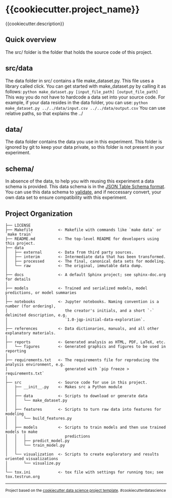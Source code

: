 {{cookiecutter.project_name}}
==============================

{{cookiecutter.description}}

Quick overview
------------
The src/ folder is the folder that holds the source code of this project. 

## src/data
The data folder in src/ contains a file make_dataset.py. This file uses a library called click. You can get started with make_dataset.py by calling it as follows:
`python make_dataset.py [input_file_path] [output_file_path]`
This way you do not have to hardcode a data set into your source code. For example, if your data resides in the data folder, you can use:
`python make_dataset.py ../../data/input.csv ../../data/output.csv`
You can use relative paths, so that explains the ../

## data/
The data folder contains the data you use in this experiment. This folder is ignored by git to keep your data private, so this folder is not present in your experiment.

## schema/
In absence of the data, to help you with reusing this experiment a data schema is provided. This data schema is in the [JSON Table Schema format](https://specs.frictionlessdata.io/table-schema/). You can use this data schema to [validate](https://odileeds.github.io/JSONSchema/), and if neccessary convert, your own data set to ensure compatibility with this experiment. 


Project Organization
------------

    ├── LICENSE
    ├── Makefile           <- Makefile with commands like `make data` or `make train`
    ├── README.md          <- The top-level README for developers using this project.
    ├── data
    │   ├── external       <- Data from third party sources.
    │   ├── interim        <- Intermediate data that has been transformed.
    │   ├── processed      <- The final, canonical data sets for modeling.
    │   └── raw            <- The original, immutable data dump.
    │
    ├── docs               <- A default Sphinx project; see sphinx-doc.org for details
    │
    ├── models             <- Trained and serialized models, model predictions, or model summaries
    │
    ├── notebooks          <- Jupyter notebooks. Naming convention is a number (for ordering),
    │                         the creator's initials, and a short `-` delimited description, e.g.
    │                         `1.0-jqp-initial-data-exploration`.
    │
    ├── references         <- Data dictionaries, manuals, and all other explanatory materials.
    │
    ├── reports            <- Generated analysis as HTML, PDF, LaTeX, etc.
    │   └── figures        <- Generated graphics and figures to be used in reporting
    │
    ├── requirements.txt   <- The requirements file for reproducing the analysis environment, e.g.
    │                         generated with `pip freeze > requirements.txt`
    │
    ├── src                <- Source code for use in this project.
    │   ├── __init__.py    <- Makes src a Python module
    │   │
    │   ├── data           <- Scripts to download or generate data
    │   │   └── make_dataset.py
    │   │
    │   ├── features       <- Scripts to turn raw data into features for modeling
    │   │   └── build_features.py
    │   │
    │   ├── models         <- Scripts to train models and then use trained models to make
    │   │   │                 predictions
    │   │   ├── predict_model.py
    │   │   └── train_model.py
    │   │
    │   └── visualization  <- Scripts to create exploratory and results oriented visualizations
    │       └── visualize.py
    │
    └── tox.ini            <- tox file with settings for running tox; see tox.testrun.org


--------

<p><small>Project based on the <a target="_blank" href="https://drivendata.github.io/cookiecutter-data-science/">cookiecutter data science project template</a>. #cookiecutterdatascience</small></p>
